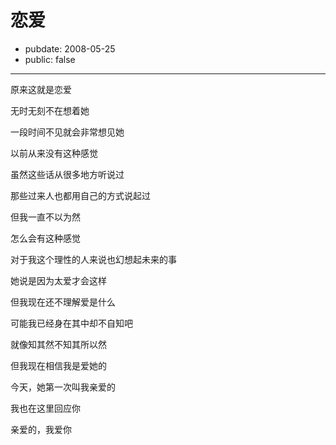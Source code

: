 # 恋爱

- pubdate: 2008-05-25
- public: false

--------------------------


原来这就是恋爱

无时无刻不在想着她

一段时间不见就会非常想见她

以前从来没有这种感觉

虽然这些话从很多地方听说过

那些过来人也都用自己的方式说起过

但我一直不以为然

怎么会有这种感觉

对于我这个理性的人来说也幻想起未来的事

她说是因为太爱才会这样

但我现在还不理解爱是什么

可能我已经身在其中却不自知吧

就像知其然不知其所以然


但我现在相信我是爱她的

今天，她第一次叫我亲爱的

我也在这里回应你

亲爱的，我爱你
